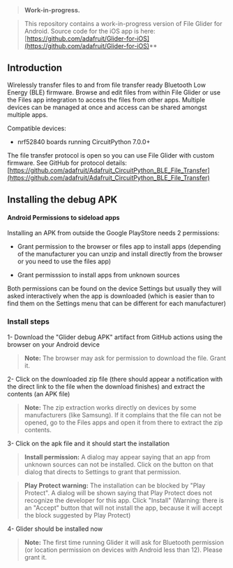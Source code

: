 > **Work-in-progress.** 

> This repository contains a work-in-progress version of File Glider for Android.
Source code for the iOS app is here: [https://github.com/adafruit/Glider-for-iOS](https://github.com/adafruit/Glider-for-iOS)**



## Introduction

Wirelessly transfer files to and from file transfer ready Bluetooth
Low Energy (BLE) firmware. Browse and edit files from within File
Glider or use the Files app integration to access the files from other
apps. Multiple devices can be managed at once and access can be shared
amongst multiple apps.

Compatible devices:
* nrf52840 boards running CircuitPython 7.0.0+

The file transfer protocol is open so you can use File Glider with
custom firmware. See GitHub for protocol details:
[https://github.com/adafruit/Adafruit_CircuitPython_BLE_File_Transfer](https://github.com/adafruit/Adafruit_CircuitPython_BLE_File_Transfer)



## Installing the debug APK

#### Android Permissions to sideload apps

Installing an APK from outside the Google PlayStore needs 2 permissions:

- Grant permission to the browser or files app to install apps (depending of the manufacturer you can unzip and install directly from the browser or you need to use the files app)
 
- Grant permisssion to install apps from unknown sources

Both permissions can be found on the device Settings but usually they will asked interactively when the app is downloaded (which is easier than to find them on the Settings menu that can be different for each manufacturer)

### Install steps

1- Download the "Glider debug APK" artifact from GitHub actions using the browser on your Android device

> **Note:** The browser may ask for permission to download the file. Grant it.

2- Click on the downloaded zip file (there should appear a notification with the direct link to the file when the download finishes) and extract the contents (an APK file)

> **Note:** The zip extraction works directly on devices by some manufacturers (like Samsung). If it complains that the file can not be opened, go to the Files apps and open it from there to extract the zip contents.

3- Click on the apk file and it should start the installation

> **Install permission:** A dialog may appear saying that an app from unknown sources can not be installed. Click on the button on that dialog that directs to Settings to grant that permission.  
 
> **Play Protect warning:** The installation can be blocked by "Play Protect". A dialog will be shown saying that Play Protect does not recognize the developer for this app. Click "Install" (Warning: there is an "Accept" button that will not install the app, because it will accept the block suggested by Play Protect)

4- Glider should be installed now

> **Note:** The first time running Glider it will ask for Bluetooth permission (or location permission on devices with Android less than 12). Please grant it.




